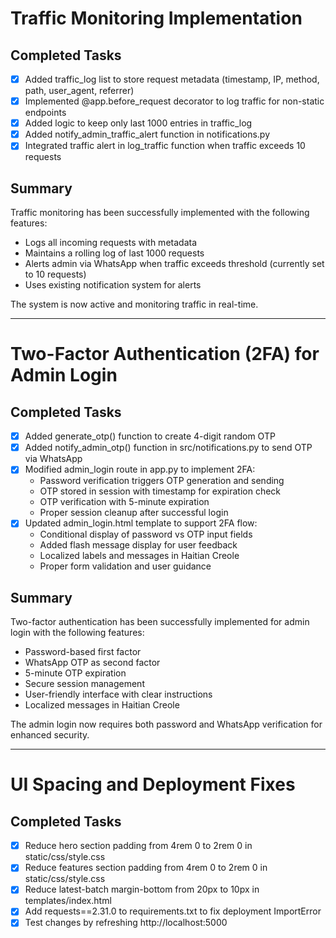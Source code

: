 # Traffic Monitoring Implementation

## Completed Tasks
- [x] Added traffic_log list to store request metadata (timestamp, IP, method, path, user_agent, referrer)
- [x] Implemented @app.before_request decorator to log traffic for non-static endpoints
- [x] Added logic to keep only last 1000 entries in traffic_log
- [x] Added notify_admin_traffic_alert function in notifications.py
- [x] Integrated traffic alert in log_traffic function when traffic exceeds 10 requests

## Summary
Traffic monitoring has been successfully implemented with the following features:
- Logs all incoming requests with metadata
- Maintains a rolling log of last 1000 requests
- Alerts admin via WhatsApp when traffic exceeds threshold (currently set to 10 requests)
- Uses existing notification system for alerts

The system is now active and monitoring traffic in real-time.

---

# Two-Factor Authentication (2FA) for Admin Login

## Completed Tasks
- [x] Added generate_otp() function to create 4-digit random OTP
- [x] Added notify_admin_otp() function in src/notifications.py to send OTP via WhatsApp
- [x] Modified admin_login route in app.py to implement 2FA:
  - Password verification triggers OTP generation and sending
  - OTP stored in session with timestamp for expiration check
  - OTP verification with 5-minute expiration
  - Proper session cleanup after successful login
- [x] Updated admin_login.html template to support 2FA flow:
  - Conditional display of password vs OTP input fields
  - Added flash message display for user feedback
  - Localized labels and messages in Haitian Creole
  - Proper form validation and user guidance

## Summary
Two-factor authentication has been successfully implemented for admin login with the following features:
- Password-based first factor
- WhatsApp OTP as second factor
- 5-minute OTP expiration
- Secure session management
- User-friendly interface with clear instructions
- Localized messages in Haitian Creole

The admin login now requires both password and WhatsApp verification for enhanced security.

---

# UI Spacing and Deployment Fixes

## Completed Tasks
- [x] Reduce hero section padding from 4rem 0 to 2rem 0 in static/css/style.css
- [x] Reduce features section padding from 4rem 0 to 2rem 0 in static/css/style.css
- [x] Reduce latest-batch margin-bottom from 20px to 10px in templates/index.html
- [x] Add requests==2.31.0 to requirements.txt to fix deployment ImportError
- [x] Test changes by refreshing http://localhost:5000
